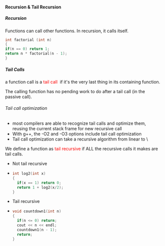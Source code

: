 #### Recursion & Tail Recursion

##### Recursion

Functions can call other functions. In recursion, it calls itself.

```c++
int factorial (int n)
{
if(n == 0) return 1;
return n * factorial(n - 1);
}
```

##### Tail Calls

a function call is a <font color = red>tail call </font> if it's the very last thing in its containing function.

The calling function has no pending work to do after a tail call (in the passive call). 

###### Tail call optimization

- most compilers are able to recognize tail calls and optimize them, reusing the current stack frame for new recursive call
- With g++, the -O2 and -O3 options include tail call optimization
- Tail call optimization can take a recursive algorithm from linear to \\

We define a function as <font color=red>tail recursive</font> if ALL the recursive calls it makes are tail calls.



- Not tail recursive

- ```c++
  int log2(int x)
  {
  	if(x == 1) return 0;
  	return 1 + log2(x/2);
  }
  ```

- Tail recursive

- ```c++
  void countdown1(int n)
  {
  	if(n <= 0) return;
  	cout << n << endl;
  	countdown1(n - 1);
  	return;
  }
  ```

